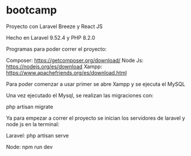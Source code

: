 # bootcamp
Proyecto con Laravel Breeze y React JS

Hecho en Laravel 9.52.4 y PHP 8.2.0

Programas para poder correr el proyecto:

Composer: https://getcomposer.org/download/
Node Js: https://nodejs.org/es/download
Xampp: https://www.apachefriends.org/es/download.html

Para poder comenzar a usar primer se abre Xampp y se ejecuta el MySQL


Una vez ejecutado el Mysql, se realizan las migraciones con:

php artisan migrate



Ya para empezar a correr el proyecto se inician los servidores de laravel y node js en la terminal:


Laravel:
php artisan serve


Node: 
npm run dev
